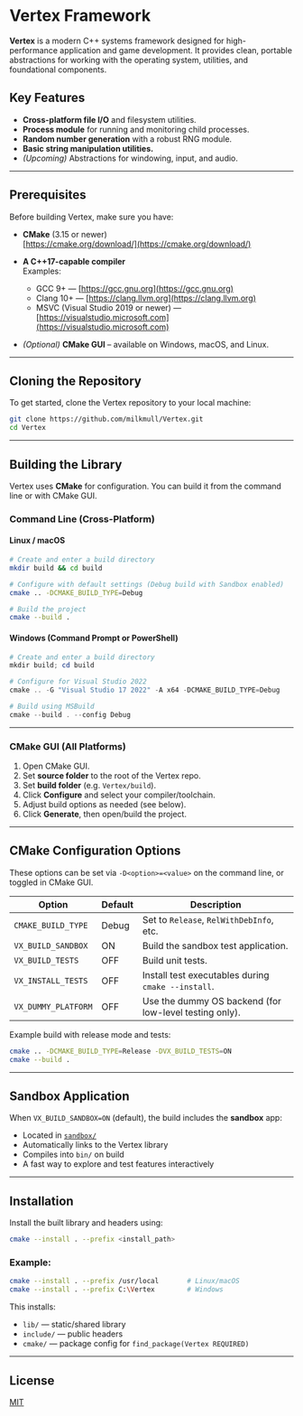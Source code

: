 # Vertex Framework

**Vertex** is a modern C++ systems framework designed for high-performance application and game development. It provides clean, portable abstractions for working with the operating system, utilities, and foundational components.

## Key Features

- **Cross-platform file I/O** and filesystem utilities.
- **Process module** for running and monitoring child processes.
- **Random number generation** with a robust RNG module.
- **Basic string manipulation utilities.**
- *(Upcoming)* Abstractions for windowing, input, and audio.

---

## Prerequisites

Before building Vertex, make sure you have:

- **CMake** (3.15 or newer)  
  [https://cmake.org/download/](https://cmake.org/download/)

- **A C++17-capable compiler**  
  Examples:
  - GCC 9+ — [https://gcc.gnu.org](https://gcc.gnu.org)
  - Clang 10+ — [https://clang.llvm.org](https://clang.llvm.org)
  - MSVC (Visual Studio 2019 or newer) — [https://visualstudio.microsoft.com](https://visualstudio.microsoft.com)

- *(Optional)* **CMake GUI** – available on Windows, macOS, and Linux.

---

## Cloning the Repository

To get started, clone the Vertex repository to your local machine:

```bash
git clone https://github.com/milkmull/Vertex.git
cd Vertex
```

---

## Building the Library

Vertex uses **CMake** for configuration. You can build it from the command line or with CMake GUI.

### Command Line (Cross-Platform)

#### Linux / macOS

```bash
# Create and enter a build directory
mkdir build && cd build

# Configure with default settings (Debug build with Sandbox enabled)
cmake .. -DCMAKE_BUILD_TYPE=Debug

# Build the project
cmake --build .
```

#### Windows (Command Prompt or PowerShell)

```powershell
# Create and enter a build directory
mkdir build; cd build

# Configure for Visual Studio 2022
cmake .. -G "Visual Studio 17 2022" -A x64 -DCMAKE_BUILD_TYPE=Debug

# Build using MSBuild
cmake --build . --config Debug
```

---

### CMake GUI (All Platforms)

1. Open CMake GUI.
2. Set **source folder** to the root of the Vertex repo.
3. Set **build folder** (e.g. `Vertex/build`).
4. Click **Configure** and select your compiler/toolchain.
5. Adjust build options as needed (see below).
6. Click **Generate**, then open/build the project.

---

## CMake Configuration Options

These options can be set via `-D<option>=<value>` on the command line, or toggled in CMake GUI.

| Option                 | Default | Description                                             |
|------------------------|---------|---------------------------------------------------------|
| `CMAKE_BUILD_TYPE`     | Debug   | Set to `Release`, `RelWithDebInfo`, etc.                |
| `VX_BUILD_SANDBOX`     | ON      | Build the sandbox test application.                     |
| `VX_BUILD_TESTS`       | OFF     | Build unit tests.                                       |
| `VX_INSTALL_TESTS`     | OFF     | Install test executables during `cmake --install`.      |
| `VX_DUMMY_PLATFORM`    | OFF     | Use the dummy OS backend (for low-level testing only).  |

Example build with release mode and tests:

```bash
cmake .. -DCMAKE_BUILD_TYPE=Release -DVX_BUILD_TESTS=ON
cmake --build .
```

---

## Sandbox Application

When `VX_BUILD_SANDBOX=ON` (default), the build includes the **sandbox** app:

- Located in [`sandbox/`](https://github.com/milkmull/Vertex/tree/main/sandbox)
- Automatically links to the Vertex library
- Compiles into `bin/` on build
- A fast way to explore and test features interactively

---

## Installation

Install the built library and headers using:

```bash
cmake --install . --prefix <install_path>
```

### Example:

```bash
cmake --install . --prefix /usr/local       # Linux/macOS
cmake --install . --prefix C:\Vertex        # Windows
```

This installs:

- `lib/` — static/shared library
- `include/` — public headers
- `cmake/` — package config for `find_package(Vertex REQUIRED)`

---

## License

[MIT](./LICENSE)
